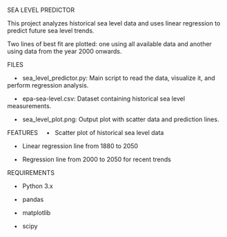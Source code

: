 SEA LEVEL PREDICTOR

This project analyzes historical sea level data and uses linear regression to predict future sea level trends. 

Two lines of best fit are plotted: one using all available data and another using data from the year 2000 onwards.


FILES

    •   sea_level_predictor.py: Main script to read the data, visualize it, and perform regression analysis.

    •   epa-sea-level.csv: Dataset containing historical sea level measurements.

    •   sea_level_plot.png: Output plot with scatter data and prediction lines.


FEATURES
    •   Scatter plot of historical sea level data

    •   Linear regression line from 1880 to 2050

    •   Regression line from 2000 to 2050 for recent trends


REQUIREMENTS

    •   Python 3.x

    •   pandas

    •   matplotlib

    •   scipy

